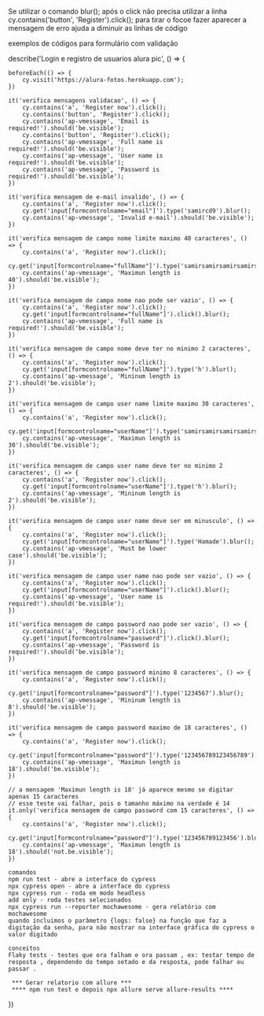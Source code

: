 Se utilizar o comando blur(); após o click
não precisa utilizar a linha 
cy.contains('button', 'Register').click();
para tirar o focoe fazer aparecer a mensagem de erro 
ajuda a diminuir as linhas de código

exemplos de códigos para formulário com validação
 
describe('Login e registro de usuarios alura pic', () => {

    beforeEach(() => {
        cy.visit('https://alura-fotos.herokuapp.com');
    })

    it('verifica mensagens validacao', () => {
        cy.contains('a', 'Register now').click();
        cy.contains('button', 'Register').click();
        cy.contains('ap-vmessage', 'Email is required!').should('be.visible');
        cy.contains('button', 'Register').click();
        cy.contains('ap-vmessage', 'Full name is required!').should('be.visible');
        cy.contains('ap-vmessage', 'User name is required!').should('be.visible');
        cy.contains('ap-vmessage', 'Password is required!').should('be.visible');
    })

    it('verifica mensagem de e-mail invalido', () => {
        cy.contains('a', 'Register now').click();
        cy.get('input[formcontrolname="email"]').type('samircd9').blur();
        cy.contains('ap-vmessage', 'Invalid e-mail').should('be.visible');
    })

    it('verifica mensagem de campo nome limite maximo 40 caracteres', () => {
        cy.contains('a', 'Register now').click();
        cy.get('input[formcontrolname="fullName"]').type('samirsamirsamirsamirsamirsamirsamirsamir1').blur();
        cy.contains('ap-vmessage', 'Maximun length is 40').should('be.visible');
    })

    it('verifica mensagem de campo nome nao pode ser vazio', () => {
        cy.contains('a', 'Register now').click();
        cy.get('input[formcontrolname="fullName"]').click().blur();
        cy.contains('ap-vmessage', 'Full name is required!').should('be.visible');
    })

    it('verifica mensagem de campo nome deve ter no minimo 2 caracteres', () => {
        cy.contains('a', 'Register now').click();
        cy.get('input[formcontrolname="fullName"]').type('h').blur();
        cy.contains('ap-vmessage', 'Mininum length is 2').should('be.visible');
    })

    it('verifica mensagem de campo user name limite maximo 30 caracteres', () => {
        cy.contains('a', 'Register now').click();
        cy.get('input[formcontrolname="userName"]').type('samirsamirsamirsamirsamirsamir1').blur();
        cy.contains('ap-vmessage', 'Maximun length is 30').should('be.visible');
    })

    it('verifica mensagem de campo user name deve ter no minimo 2 caracteres', () => {
        cy.contains('a', 'Register now').click();
        cy.get('input[formcontrolname="userName"]').type('h').blur();
        cy.contains('ap-vmessage', 'Mininum length is 2').should('be.visible');
    })

    it('verifica mensagem de campo user name deve ser em minusculo', () => {
        cy.contains('a', 'Register now').click();
        cy.get('input[formcontrolname="userName"]').type('Hamade').blur();
        cy.contains('ap-vmessage', 'Must be lower case').should('be.visible');
    })

    it('verifica mensagem de campo user name nao pode ser vazio', () => {
        cy.contains('a', 'Register now').click();
        cy.get('input[formcontrolname="userName"]').click().blur();
        cy.contains('ap-vmessage', 'User name is required!').should('be.visible');
    })

    it('verifica mensagem de campo password nao pode ser vazio', () => {
        cy.contains('a', 'Register now').click();
        cy.get('input[formcontrolname="password"]').click().blur();
        cy.contains('ap-vmessage', 'Password is required!').should('be.visible');
    })

    it('verifica mensagem de campo password minimo 8 caracteres', () => {
        cy.contains('a', 'Register now').click();
        cy.get('input[formcontrolname="password"]').type('1234567').blur();
        cy.contains('ap-vmessage', 'Mininum length is 8').should('be.visible');
    })

    it('verifica mensagem de campo password maximo de 18 caracteres', () => {
        cy.contains('a', 'Register now').click();
        cy.get('input[formcontrolname="password"]').type('123456789123456789').blur();
        cy.contains('ap-vmessage', 'Maximun length is 18').should('be.visible');
    })

    // a mensagem 'Maximun length is 18' já aparece mesmo se digitar apenas 15 caracteres
    // esse teste vai falhar, pois o tamanho máximo na verdade é 14
    it.only('verifica mensagem de campo password com 15 caracteres', () => {
        cy.contains('a', 'Register now').click();
        cy.get('input[formcontrolname="password"]').type('123456789123456').blur();
        cy.contains('ap-vmessage', 'Maximun length is 18').should('not.be.visible');
    })
 
    comandos 
    npm run test - abre a interface do cypress
    npx cypress open - abre a interface do cypress
    npx cypress run - roda em modo headless
    add only - roda testes selecionados
    npx cypress run --reporter mochawesome - gera relatório com mochawesome
    quando incluimos o parâmetro {logs: false} na função que faz a digitação da senha, para não mostrar na interface gráfica do cypress o valor digitado

    conceitos 
    Flaky tests - testes que ora falham e ora passam , ex: testar tempo de resposta , dependendo do tempo setado e da resposta, pode falhar ou passar .
    
     *** Gerar relatorio com allure ***
     **** npm run test e depois npx allure serve allure-results ****
})

